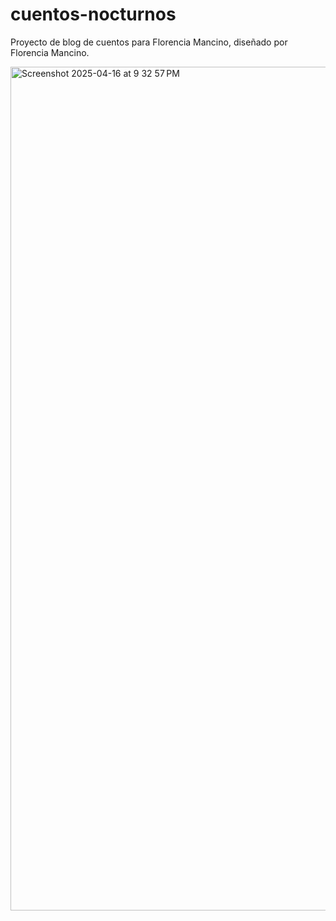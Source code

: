 # cuentos-nocturnos
Proyecto de blog de cuentos para Florencia Mancino, diseñado por Florencia Mancino.



<img width="1350" alt="Screenshot 2025-04-16 at 9 32 57 PM" src="https://github.com/user-attachments/assets/907fb124-f4d6-450f-8e5f-4bafdfaaf50e" />
